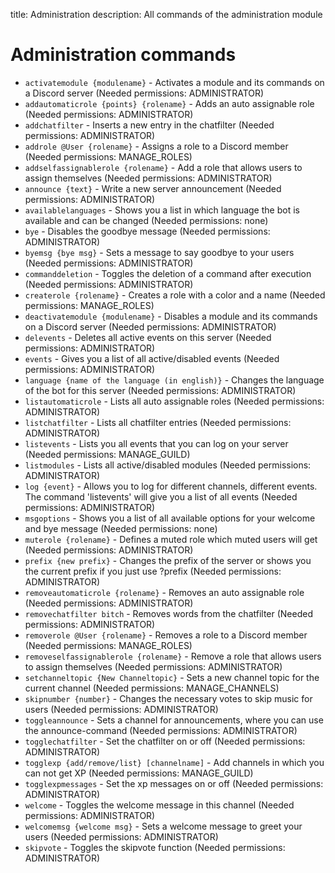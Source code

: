 title: Administration
description: All commands of the administration module

# Administration commands

* `activatemodule {modulename}` - Activates a module and its commands on a Discord server (Needed permissions: ADMINISTRATOR)
* `addautomaticrole {points} {rolename}` - Adds an auto assignable role (Needed permissions: ADMINISTRATOR)
* `addchatfilter` - Inserts a new entry in the chatfilter (Needed permissions: ADMINISTRATOR)
* `addrole @User {rolename}` - Assigns a role to a Discord member (Needed permissions: MANAGE_ROLES)
* `addselfassignablerole {rolename}` - Add a role that allows users to assign themselves (Needed permissions: ADMINISTRATOR)
* `announce {text}` - Write a new server announcement (Needed permissions: ADMINISTRATOR)
* `availablelanguages` - Shows you a list in which language the bot is available and can be changed (Needed permissions: none)
* `bye` - Disables the goodbye message (Needed permissions: ADMINISTRATOR)
* `byemsg {bye msg}` - Sets a message to say goodbye to your users (Needed permissions: ADMINISTRATOR)
* `commanddeletion` - Toggles the deletion of a command after execution (Needed permissions: ADMINISTRATOR)
* `createrole {rolename}` - Creates a role with a color and a name (Needed permissions: MANAGE_ROLES)
* `deactivatemodule {modulename}` - Disables a module and its commands on a Discord server (Needed permissions: ADMINISTRATOR)
* `delevents` - Deletes all active events on this server (Needed permissions: ADMINISTRATOR)
* `events` - Gives you a list of all active/disabled events (Needed permissions: ADMINISTRATOR)
* `language {name of the language (in english)}` - Changes the language of the bot for this server (Needed permissions: ADMINISTRATOR)
* `listautomaticrole` - Lists all auto assignable roles (Needed permissions: ADMINISTRATOR)
* `listchatfilter` - Lists all chatfilter entries (Needed permissions: ADMINISTRATOR)
* `listevents` - Lists you all events that you can log on your server (Needed permissions: MANAGE_GUILD)
* `listmodules` - Lists all active/disabled modules (Needed permissions: ADMINISTRATOR)
* `log {event}` - Allows you to log for different channels, different events. The command 'listevents' will give you a list of all events (Needed permissions: ADMINISTRATOR)
* `msgoptions` - Shows you a list of all available options for your welcome and bye message (Needed permissions: none)
* `muterole {rolename}` - Defines a muted role which muted users will get (Needed permissions: ADMINISTRATOR)
* `prefix {new prefix}` - Changes the prefix of the server or shows you the current prefix if you just use ?prefix (Needed permissions: ADMINISTRATOR)
* `removeautomaticrole {rolename}` - Removes an auto assignable role (Needed permissions: ADMINISTRATOR)
* `removechatfilter bitch` - Removes words from the chatfilter (Needed permissions: ADMINISTRATOR)
* `removerole @User {rolename}` - Removes a role to a Discord member (Needed permissions: MANAGE_ROLES)
* `removeselfassignablerole {rolename}` - Remove a role that allows users to assign themselves (Needed permissions: ADMINISTRATOR)
* `setchanneltopic {New Channeltopic}` - Sets a new channel topic for the current channel (Needed permissions: MANAGE_CHANNELS)
* `skipnumber {number}` - Changes the necessary votes to skip music for users (Needed permissions: ADMINISTRATOR)
* `toggleannounce` - Sets a channel for announcements, where you can use the announce-command (Needed permissions: ADMINISTRATOR)
* `togglechatfilter` - Set the chatfilter on or off (Needed permissions: ADMINISTRATOR)
* `togglexp {add/remove/list} [channelname]` - Add channels in which you can not get XP (Needed permissions: MANAGE_GUILD)
* `togglexpmessages` - Set the xp messages on or off (Needed permissions: ADMINISTRATOR)
* `welcome` - Toggles the welcome message in this channel (Needed permissions: ADMINISTRATOR)
* `welcomemsg {welcome msg}` - Sets a welcome message to greet your users (Needed permissions: ADMINISTRATOR)
* `skipvote` - Toggles the skipvote function (Needed permissions: ADMINISTRATOR)
